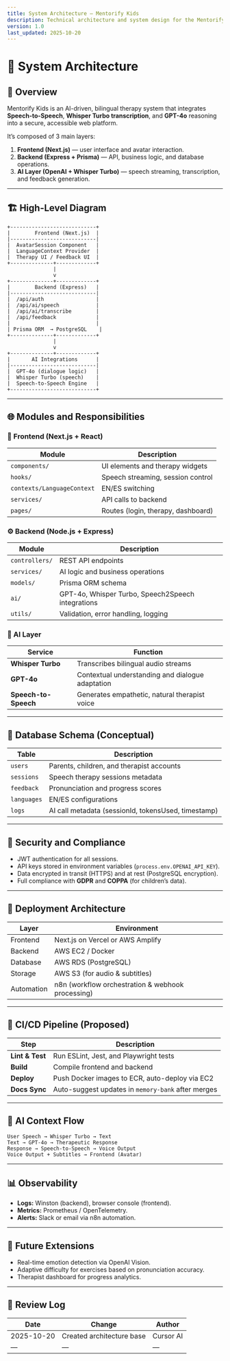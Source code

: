 ```yaml
---
title: System Architecture — Mentorify Kids
description: Technical architecture and system design for the Mentorify Kids bilingual speech therapy platform.
version: 1.0
last_updated: 2025-10-20
---
```


# 🧩 System Architecture

## 🧱 Overview
Mentorify Kids is an AI-driven, bilingual therapy system that integrates **Speech-to-Speech**, **Whisper Turbo transcription**, and **GPT-4o** reasoning into a secure, accessible web platform.

It’s composed of 3 main layers:
1. **Frontend (Next.js)** — user interface and avatar interaction.
2. **Backend (Express + Prisma)** — API, business logic, and database operations.
3. **AI Layer (OpenAI + Whisper Turbo)** — speech streaming, transcription, and feedback generation.

---

## 🏗️ High-Level Diagram
```
+----------------------------+
|        Frontend (Next.js)  |
|----------------------------|
|  AvatarSession Component   |
|  LanguageContext Provider  |
|  Therapy UI / Feedback UI  |
+--------------+-------------+
               |
               v
+--------------+-------------+
|        Backend (Express)   |
|----------------------------|
|  /api/auth                 |
|  /api/ai/speech            |
|  /api/ai/transcribe        |
|  /api/feedback             |
|                            |
| Prisma ORM  → PostgreSQL    |
+--------------+-------------+
               |
               v
+--------------+-------------+
|       AI Integrations      |
|----------------------------|
|  GPT-4o (dialogue logic)   |
|  Whisper Turbo (speech)    |
|  Speech-to-Speech Engine   |
+----------------------------+
```

---

## 🌐 Modules and Responsibilities

### 🧩 Frontend (Next.js + React)
| Module | Description |
|---------|-------------|
| `components/` | UI elements and therapy widgets |
| `hooks/` | Speech streaming, session control |
| `contexts/LanguageContext` | EN/ES switching |
| `services/` | API calls to backend |
| `pages/` | Routes (login, therapy, dashboard) |

### ⚙️ Backend (Node.js + Express)
| Module | Description |
|---------|-------------|
| `controllers/` | REST API endpoints |
| `services/` | AI logic and business operations |
| `models/` | Prisma ORM schema |
| `ai/` | GPT-4o, Whisper Turbo, Speech2Speech integrations |
| `utils/` | Validation, error handling, logging |

### 🧠 AI Layer
| Service | Function |
|----------|-----------|
| **Whisper Turbo** | Transcribes bilingual audio streams |
| **GPT-4o** | Contextual understanding and dialogue adaptation |
| **Speech-to-Speech** | Generates empathetic, natural therapist voice |

---

## 🧩 Database Schema (Conceptual)
| Table | Description |
|--------|-------------|
| `users` | Parents, children, and therapist accounts |
| `sessions` | Speech therapy sessions metadata |
| `feedback` | Pronunciation and progress scores |
| `languages` | EN/ES configurations |
| `logs` | AI call metadata (sessionId, tokensUsed, timestamp) |

---

## 🔐 Security and Compliance
- JWT authentication for all sessions.  
- API keys stored in environment variables (`process.env.OPENAI_API_KEY`).  
- Data encrypted in transit (HTTPS) and at rest (PostgreSQL encryption).  
- Full compliance with **GDPR** and **COPPA** (for children’s data).  

---

## 🚀 Deployment Architecture
| Layer | Environment |
|--------|--------------|
| Frontend | Next.js on Vercel or AWS Amplify |
| Backend | AWS EC2 / Docker |
| Database | AWS RDS (PostgreSQL) |
| Storage | AWS S3 (for audio & subtitles) |
| Automation | n8n (workflow orchestration & webhook processing) |

---

## 🧩 CI/CD Pipeline (Proposed)
| Step | Description |
|-------|-------------|
| **Lint & Test** | Run ESLint, Jest, and Playwright tests |
| **Build** | Compile frontend and backend |
| **Deploy** | Push Docker images to ECR, auto-deploy via EC2 |
| **Docs Sync** | Auto-suggest updates in `memory-bank` after merges |

---

## 🧠 AI Context Flow
```
User Speech → Whisper Turbo → Text
Text → GPT-4o → Therapeutic Response
Response → Speech-to-Speech → Voice Output
Voice Output + Subtitles → Frontend (Avatar)
```

---

## 📊 Observability
- **Logs:** Winston (backend), browser console (frontend).  
- **Metrics:** Prometheus / OpenTelemetry.  
- **Alerts:** Slack or email via n8n automation.  

---

## 🧩 Future Extensions
- Real-time emotion detection via OpenAI Vision.  
- Adaptive difficulty for exercises based on pronunciation accuracy.  
- Therapist dashboard for progress analytics.  

---

## 🧾 Review Log
| Date | Change | Author |
|------|---------|---------|
| 2025-10-20 | Created architecture base | Cursor AI |
| — | — | — |
